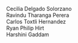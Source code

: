 Cecilia Delgado Solorzano <br>
Ravindu Tharanga Perera  <br>
Carlos Toxtli Hernandez  <br>
Ryan Philip Hirt <br>
Harshini Gaddam
